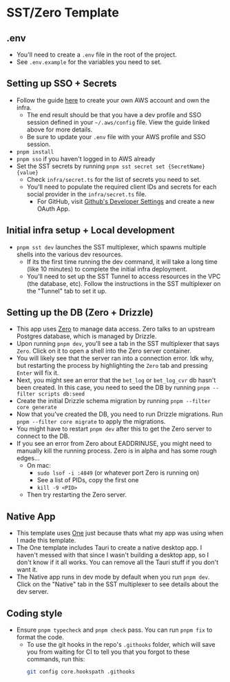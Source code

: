 # SST/Zero Template

## .env
- You'll need to create a `.env` file in the root of the project.
- See `.env.example` for the variables you need to set.

## Setting up SSO + Secrets
- Follow the guide [here](https://v2.sst.dev/setting-up-aws) to create your own AWS account and own the infra.
  - The end result should be that you have a dev profile and SSO session defined in your `~/.aws/config` file. View the guide linked above for more details.
  - Be sure to update your `.env` file with your AWS profile and SSO session.
- `pnpm install`
- `pnpm sso` if you haven't logged in to AWS already
- Set the SST secrets by running `pnpm sst secret set {SecretName} {value}`
  - Check `infra/secret.ts` for the list of secrets you need to set.
  - You'll need to populate the required client IDs and secrets for each social provider in the `infra/secret.ts` file.
    - For GitHub, visit [Github's Developer Settings](https://github.com/settings/developers) and create a new OAuth App.

## Initial infra setup + Local development
- `pnpm sst dev` launches the SST multiplexer, which spawns multiple shells into the various dev resources.
  - If its the first time running the dev command, it will take a long time (like 10 minutes) to complete the initial infra deployment.
  - You'll need to set up the SST Tunnel to access resources in the VPC (the database, etc). Follow the instructions in the SST multiplexer on the "Tunnel" tab to set it up.

## Setting up the DB (Zero + Drizzle)
- This app uses [Zero](https://zero.rocicorp.dev/) to manage data access. Zero talks to an upstream Postgres database, which is managed by Drizzle.
- Upon running `pnpm dev`, you'll see a tab in the SST multiplexer that says `Zero`. Click on it to open a shell into the Zero server container.
- You will likely see that the server ran into a connection error. Idk why, but restarting the process by highlighting the `Zero` tab and pressing `Enter` will fix it.
- Next, you might see an error that the `bet_log` or `bet_log_cvr` db hasn't been created. In this case, you need to seed the DB by running `pnpm --filter scripts db:seed`
- Create the initial Drizzle schema migration by running `pnpm --filter core generate`
- Now that you've created the DB, you need to run Drizzle migrations. Run `pnpm --filter core migrate` to apply the migrations.
- You might have to restart `pnpm dev` after this to get the Zero server to connect to the DB.
- If you see an error from Zero about EADDRINUSE, you might need to manually kill the running process. Zero is in alpha and has some rough edges...
  - On mac:
    - `sudo lsof -i :4849` (or whatever port Zero is running on)
    - See a list of PIDs, copy the first one
    - `kill -9 <PID>`
  - Then try restarting the Zero server.

## Native App
- This template uses [One](https://onestack.dev/) just because thats what my app was using when I made this template.
- The One template includes Tauri to create a native desktop app. I haven't messed with that since I wasn't building a desktop app, so I don't know if it all works. You can remove all the Tauri stuff if you don't want it.
- The Native app runs in dev mode by default when you run `pnpm dev`. Click on the "Native" tab in the SST multiplexer to see details about the dev server.

## Coding style
- Ensure `pnpm typecheck` and `pnpm check` pass. You can run `pnpm fix` to format the code.
  - To use the git hooks in the repo's `.githooks` folder, which will save you from waiting for CI to tell you that you forgot to these commands, run this:
    ```bash
    git config core.hookspath .githooks
    ```
